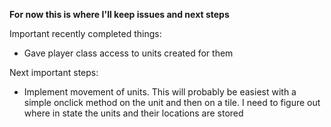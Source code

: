 **For now this is where I'll keep issues and next steps**

Important recently completed things:
- Gave player class access to units created for them

Next important steps:
- Implement movement of units. This will probably be easiest with a simple onclick method on the unit and then on a tile. I need to figure out where in state the units and their locations are stored
